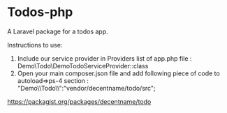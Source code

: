 # Todos-php
A Laravel package for a todos app.    

Instructions to use:  
1. Include our service provider in Providers list of app.php file :     
      Demo\Todo\DemoTodoServiceProvider::class    
2. Open your main composer.json file and add following piece of code to autoload=>ps-4 section :  
      "Demo\\\Todo\\\\":"vendor/decentname/todo/src";
   
https://packagist.org/packages/decentname/todo

